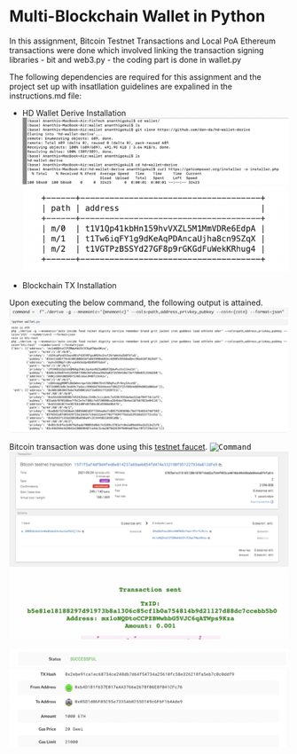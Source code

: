 # Multi-Blockchain Wallet in Python
In this assignment, Bitcoin Testnet Transactions and Local PoA Ethereum transactions were done which involved linking the transaction signing libraries - bit and web3.py - the coding part is done in wallet.py

The following dependencies are required for this assignment and the project set up with insatllation guidelines are expalined in the instructions.md file:
 - HD Wallet Derive Installation
 <kbd>![Command](Screenshots/hd-wallet-derive-cmd-line.png)
<kbd>![Command](Screenshots/hd-wallet-derive.png)

 - Blockchain TX Installation

Upon executing the below command, the following output is attained.
<kbd>![Command](Screenshots/cmd.png)
<kbd>![Derive](Screenshots/derive-output.png)

Bitcoin transaction was done using this [testnet faucet](https://testnet-faucet.mempool.co/).
<kbd>![Command](Screenshots/ccode-def-transactions.png)
<kbd>![Bitcoin Transaction](Screenshots/bitcoin-testnet-transaction.png)
<kbd>![Wallet](Screenshots/transaction-faucet.png)

<kbd>![Transaction-Success](Screenshots/Transaction-success-wallet.png)
<kbd>![Transaction](Screenshots/transaction-wallet.png)
